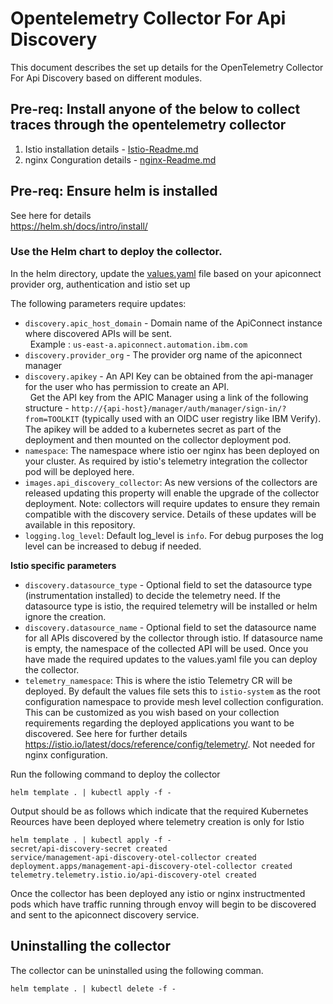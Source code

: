 # Opentelemetry Collector For Api Discovery

This document describes the set up details for the OpenTelemetry Collector For Api Discovery based on different modules. 
## Pre-req: Install anyone of the below to collect traces through the opentelemetry collector

1. Istio installation details - [Istio-Readme.md](https://github.com/Nirai2305/test-github-collector/blob/main/Istio.md)
2. nginx Conguration details - [nginx-Readme.md](https://github.com/Nirai2305/test-github-collector/blob/main/nginx.md)

## Pre-req: Ensure helm is installed  

See here for details  
https://helm.sh/docs/intro/install/  
 

### Use the Helm chart to deploy the collector.  

In the helm directory, update the [values.yaml](apidiscovery/values.yaml) file based on your apiconnect provider org, authentication and istio set up  

The following parameters require updates:   
 - `discovery.apic_host_domain` - Domain name of the ApiConnect instance where discovered APIs will be sent.<br /> &nbsp; Example : `us-east-a.apiconnect.automation.ibm.com`  
 - `discovery.provider_org` - The provider org name of the apiconnect manager  
 - `discovery.apikey` - An API Key can be obtained from the api-manager for the user who has permission to create an API.  
&nbsp; Get the API key from the APIC Manager using a link of the following structure - `http://{api-host}/manager/auth/manager/sign-in/?from=TOOLKIT` (typically used with an OIDC user registry like IBM Verify). 
The apikey will be added to a kubernetes secret as part of the deployment and then mounted on the collector deployment pod.  
- `namespace`: The namespace where istio oer nginx has been deployed on your cluster. As required by istio's telemetry integration the collector pod will be deployed here.      
- `images.api_discovery_collector`: As new versions of the collectors are released updating this property will enable the upgrade of the collector deployment. Note: collectors will require updates to ensure they remain compatible with the discovery service. Details of these updates will be available in this repository.
- `logging.log_level`: Default log_level is `info`. For debug purposes the log level can be increased to debug if needed.  

**Istio specific parameters**

- `discovery.datasource_type` - Optional field to set the datasource type (instrumentation installed) to decide the telemetry need. If the datasource type is istio, the required telemetry will be installed or helm ignore the creation.  
- `discovery.datasource_name` - Optional field to set the datasource name for all APIs discovered by the collector through istio. If datasource name is empty, the namespace of the collected API will be used. 
Once you have made the required updates to the values.yaml file you can deploy the collector.
- `telemetry_namespace`: This is where the istio Telemetry CR will be deployed. By default the values file sets this to `istio-system` as the root configuration namespace to provide mesh level collection configuration. This can be customized as you wish based on your collection requirements regarding the deployed applications you want to be discovered. See here for further details https://istio.io/latest/docs/reference/config/telemetry/. Not needed for nginx configuration.

Run the following command to deploy the collector  
```
helm template . | kubectl apply -f -
```
Output should be as follows which indicate that the required Kubernetes Reources have been deployed where telemetry creation is only for Istio

```
helm template . | kubectl apply -f -
secret/api-discovery-secret created
service/management-api-discovery-otel-collector created
deployment.apps/management-api-discovery-otel-collector created
telemetry.telemetry.istio.io/api-discovery-otel created
```

Once the collector has been deployed any istio or nginx instructmented pods which have traffic running through envoy will begin to be discovered and sent to the apiconnect discovery service.  

## Uninstalling the collector

The collector can be uninstalled using the following comman.  

```
helm template . | kubectl delete -f -
```
